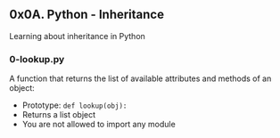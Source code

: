 ## 0x0A. Python - Inheritance
Learning about inheritance in Python

### 0-lookup.py
A function that returns the list of available attributes and methods of an object:
* Prototype: `def lookup(obj):`
* Returns a list object
* You are not allowed to import any module


